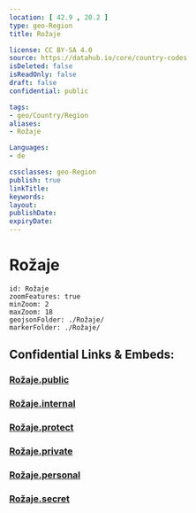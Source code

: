 ```yaml
---
location: [ 42.9 , 20.2 ] 
type: geo-Region
title: Rožaje

license: CC BY-SA 4.0
source: https://datahub.io/core/country-codes
isDeleted: false
isReadOnly: false
draft: false
confidential: public

tags:
- geo/Country/Region
aliases:
- Rožaje

Languages:
- de

cssclasses: geo-Region
publish: true
linkTitle: 
keywords: 
layout: 
publishDate: 
expiryDate: 
---
```


# Rožaje

```leaflet
id: Rožaje
zoomFeatures: true 
minZoom: 2 
maxZoom: 18
geojsonFolder: ./Rožaje/
markerFolder: ./Rožaje/
```


## Confidential Links & Embeds: 

### [Rožaje.public](/_public/\Earth\Continent\Europe\Europe~South\Montenegro\Municipalities~MontenegroRožaje.public.md) 

### [Rožaje.internal](/_internal/\Earth\Continent\Europe\Europe~South\Montenegro\Municipalities~MontenegroRožaje.internal.md) 

### [Rožaje.protect](/_protect/\Earth\Continent\Europe\Europe~South\Montenegro\Municipalities~MontenegroRožaje.protect.md) 

### [Rožaje.private](/_private/\Earth\Continent\Europe\Europe~South\Montenegro\Municipalities~MontenegroRožaje.private.md) 

### [Rožaje.personal](/_personal/\Earth\Continent\Europe\Europe~South\Montenegro\Municipalities~MontenegroRožaje.personal.md) 

### [Rožaje.secret](/_secret/\Earth\Continent\Europe\Europe~South\Montenegro\Municipalities~MontenegroRožaje.secret.md)


